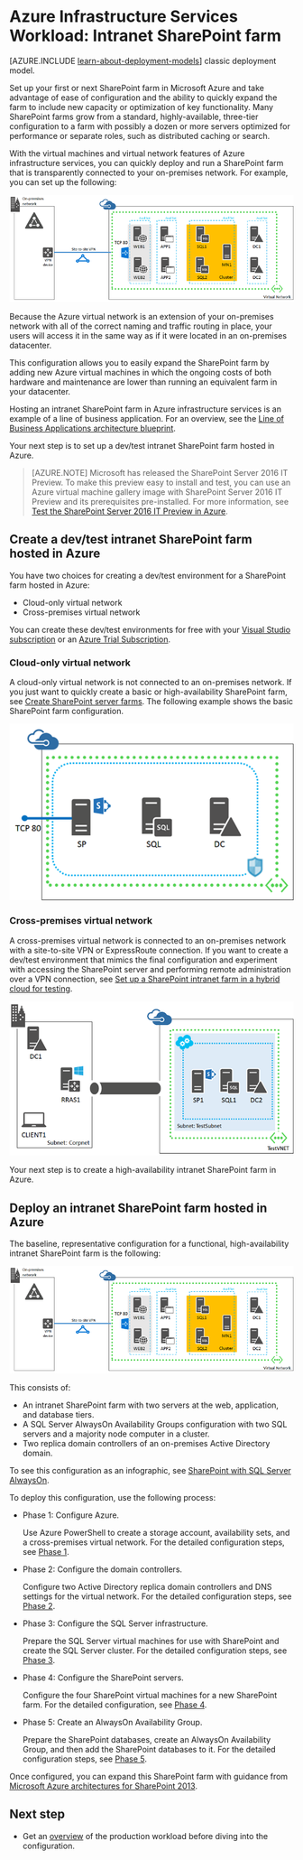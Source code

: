 <properties
	pageTitle="SharePoint Server 2013 farm in Azure | Microsoft Azure"
	description="Learn the value of a SharePoint Server 2013 farm in Azure, set up a test environment, and deploy a high-availability configuration."
	services="virtual-machines-windows"
	documentationCenter=""
	authors="JoeDavies-MSFT"
	manager="timlt"
	editor=""
	tags="azure-resource-manager"/>

<tags
	ms.service="virtual-machines-windows"
	ms.workload="infrastructure-services"
	ms.tgt_pltfrm="Windows"
	ms.devlang="na"
	ms.topic="article"
	ms.date="12/17/2015"
	ms.author="josephd"/>

# Azure Infrastructure Services Workload: Intranet SharePoint farm

[AZURE.INCLUDE [learn-about-deployment-models](../../includes/learn-about-deployment-models-rm-include.md)] classic deployment model.

Set up your first or next SharePoint farm in Microsoft Azure and take advantage of ease of configuration and the ability to quickly expand the farm to include new capacity or optimization of key functionality. Many SharePoint farms grow from a standard, highly-available, three-tier configuration to a farm with possibly a dozen or more servers optimized for performance or separate roles, such as distributed caching or search.

With the virtual machines and virtual network features of Azure infrastructure services, you can quickly deploy and run a SharePoint farm that is transparently connected to your on-premises network. For example, you can set up the following:

![](./media/virtual-machines-windows-sp-intranet/workload-spsqlao.png)

Because the Azure virtual network is an extension of your on-premises network with all of the correct naming and traffic routing in place, your users will access it in the same way as if it were located in an on-premises datacenter.

This configuration allows you to easily expand the SharePoint farm by adding new Azure virtual machines in which the ongoing costs of both hardware and maintenance are lower than running an equivalent farm in your datacenter.

Hosting an intranet SharePoint farm in Azure infrastructure services is an example of a line of business application. For an overview, see the [Line of Business Applications architecture blueprint](http://msdn.microsoft.com/dn630664).

Your next step is to set up a dev/test intranet SharePoint farm hosted in Azure.

> [AZURE.NOTE] Microsoft has released the SharePoint Server 2016 IT Preview. To make this preview easy to install and test, you can use an Azure virtual machine gallery image with SharePoint Server 2016 IT Preview and its prerequisites pre-installed. For more information, see [Test the SharePoint Server 2016 IT Preview in Azure](https://azure.microsoft.com/blog/test-sharepoint-server-2016-it-preview-4/).

## Create a dev/test intranet SharePoint farm hosted in Azure

You have two choices for creating a dev/test environment for a SharePoint farm hosted in Azure:

- Cloud-only virtual network
- Cross-premises virtual network

You can create these dev/test environments for free with your [Visual Studio subscription](https://azure.microsoft.com/pricing/member-offers/msdn-benefits/) or an [Azure Trial Subscription](https://azure.microsoft.com/pricing/free-trial/).

### Cloud-only virtual network

A cloud-only virtual network is not connected to an on-premises network. If you just want to quickly create a basic or high-availability SharePoint farm, see [Create SharePoint server farms](virtual-machines-windows-sharepoint-farm.md). The following example shows the basic SharePoint farm configuration.

![](./media/virtual-machines-windows-sp-intranet/Non-HAFarm.png)

### Cross-premises virtual network

A cross-premises virtual network is connected to an on-premises network with a site-to-site VPN or ExpressRoute connection. If you want to create a dev/test environment that mimics the final configuration and experiment with accessing the SharePoint server and performing remote administration over a VPN connection, see [Set up a SharePoint intranet farm in a hybrid cloud for testing](../virtual-network/virtual-networks-setup-sharepoint-hybrid-cloud-testing.md).

![](./media/virtual-machines-windows-sp-intranet/CreateSPFarmHybridCloud.png)

Your next step is to create a high-availability intranet SharePoint farm in Azure.

## Deploy an intranet SharePoint farm hosted in Azure

The baseline, representative configuration for a functional, high-availability intranet SharePoint farm is the following:

![](./media/virtual-machines-windows-sp-intranet/workload-spsqlao.png)

This consists of:

- An intranet SharePoint farm with two servers at the web, application, and database tiers.
- A SQL Server AlwaysOn Availability Groups configuration with two SQL servers and a majority node computer in a cluster.
- Two replica domain controllers of an on-premises Active Directory domain.

To see this configuration as an infographic, see [SharePoint with SQL Server AlwaysOn](http://go.microsoft.com/fwlink/?LinkId=394788).

To deploy this configuration, use the following process:

- Phase 1: Configure Azure.

	Use Azure PowerShell to create a storage account, availability sets, and a cross-premises virtual network. For the detailed configuration steps, see [Phase 1](virtual-machines-windows-ps-sp-intranet-ph1.md).

- Phase 2: Configure the domain controllers.

	Configure two Active Directory replica domain controllers and DNS settings for the virtual network. For the detailed configuration steps, see [Phase 2](virtual-machines-windows-ps-sp-intranet-ph2.md).

- Phase 3: Configure the SQL Server infrastructure.  

	Prepare the SQL Server virtual machines for use with SharePoint and create the SQL Server cluster. For the detailed configuration steps, see [Phase 3](virtual-machines-windows-ps-sp-intranet-ph3.md).

- Phase 4: Configure the SharePoint servers.

	Configure the four SharePoint virtual machines for a new SharePoint farm. For the detailed configuration, see [Phase 4](virtual-machines-windows-ps-sp-intranet-ph4.md).

- Phase 5: Create an AlwaysOn Availability Group.

	Prepare the SharePoint databases, create an AlwaysOn Availability Group, and then add the SharePoint databases to it. For the detailed configuration steps, see [Phase 5](virtual-machines-windows-ps-sp-intranet-ph5.md).

Once configured, you can expand this SharePoint farm with guidance from [Microsoft Azure architectures for SharePoint 2013](http://technet.microsoft.com/library/dn635309.aspx).

## Next step

- Get an [overview](virtual-machines-windows-sp-intranet-overview.md) of the production workload before diving into the configuration.


